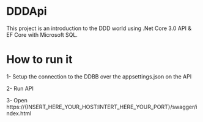 # DDDApi
This project is an introduction to the DDD world using .Net Core 3.0 API & EF Core with Microsoft SQL.

# How to run it
 1- Setup the connection to the DDBB over the appsettings.json on the API
 
 2- Run API
 
 3- Open https://{INSERT_HERE_YOUR_HOST:INTERT_HERE_YOUR_PORT}/swagger/index.html
